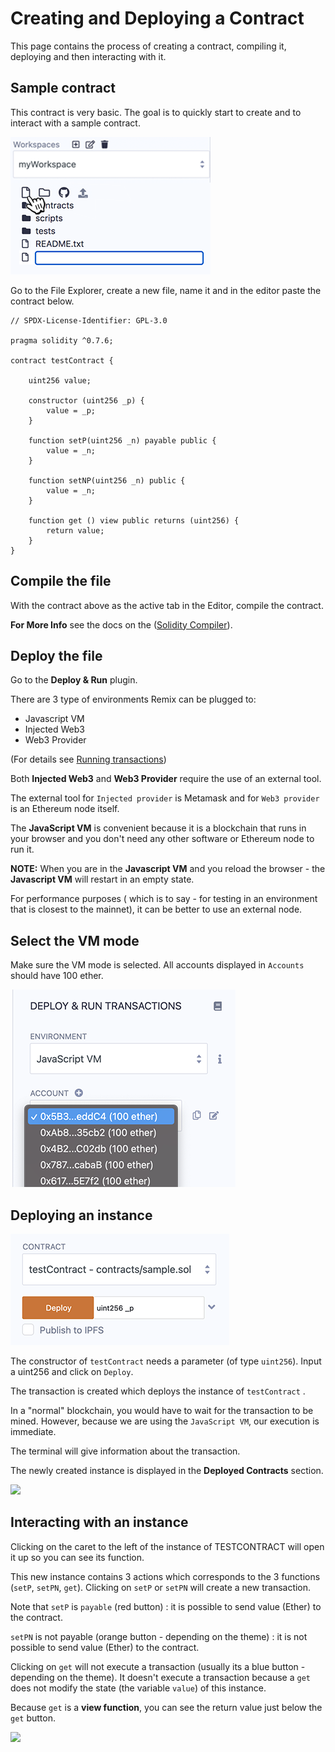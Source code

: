 Creating and Deploying a Contract
================================

This page contains the process of creating a contract, compiling it, deploying and then interacting with it.

Sample contract
---------------
This contract is very basic. The goal is to quickly start to create and
to interact with a sample contract.

![](images/a-file-explorer-new-file2.png)

Go to the File Explorer, create a new file, name it and in the editor paste the contract below.

``` 
// SPDX-License-Identifier: GPL-3.0

pragma solidity ^0.7.6;

contract testContract {

    uint256 value;

    constructor (uint256 _p) {
        value = _p;
    }

    function setP(uint256 _n) payable public {
        value = _n;
    }

    function setNP(uint256 _n) public {
        value = _n;
    }

    function get () view public returns (uint256) {
        return value;
    }
}

```

Compile the file
----------------
With the contract above as the active tab in the Editor, compile the contract.  

**For More Info** see the docs on the ([Solidity Compiler](compile.html)).

Deploy the file
----------------
Go to the **Deploy & Run** plugin.

There are 3 type of environments Remix can be plugged to:
* Javascript VM
* Injected Web3
* Web3 Provider

 (For details see [Running transactions](https://remix-ide.readthedocs.io/en/latest/run.html))

Both **Injected Web3** and **Web3 Provider** require the use of an external tool.

The external tool for `Injected provider` is Metamask and for `Web3 provider` is an Ethereum node itself.

The **JavaScript VM** is convenient because it is a blockchain that runs in
your browser and you don't need any other software or Ethereum node to run it. 

**NOTE:** When you are in the **Javascript VM** and you reload the browser - the **Javascript VM** will restart in an empty state.

For performance purposes ( which is to say - for testing in an environment that is closest to the mainnet), it can be better to use an external node.

Select the VM mode
---------------------

Make sure the VM mode is selected. All accounts displayed in `Accounts` should have 100 ether.

![](images/a-run-jsvm-accounts.png)

Deploying an instance
---------------------

![](images/a-run-testContract.png)

The constructor of `testContract` needs a parameter (of type `uint256`).
Input a uint256 and click on `Deploy`.

The transaction is created which deploys the instance of `testContract` .

In a "normal" blockchain, you would have to wait for the transaction to be mined. However, because we are using the `JavaScript VM`, our execution is immediate.

The terminal will give information about the transaction.

The newly created instance is displayed in the **Deployed Contracts** section.

![](images/a-jvm-instance.png)

Interacting with an instance
----------------------------
Clicking on the caret to the left of the instance of TESTCONTRACT will open it up so you can see its function.

This new instance contains 3 actions which corresponds to the 3
functions (`setP`, `setPN`, `get`). Clicking on `setP` or `setPN` will
create a new transaction.

Note that `setP` is `payable` (red button) : it is possible to send
value (Ether) to the contract.

`setPN` is not payable (orange button - depending on the theme) : it is not possible to send value (Ether) to the contract.

Clicking on `get` will not execute a transaction (usually its a blue button - depending on the theme). It doesn't execute a transaction because a `get` does not modify the state (the variable `value`) of this instance.

Because `get` is a **view function**, you can see the return value just below the
`get` button.

![](images/a-jvm-calling-instance.png)
